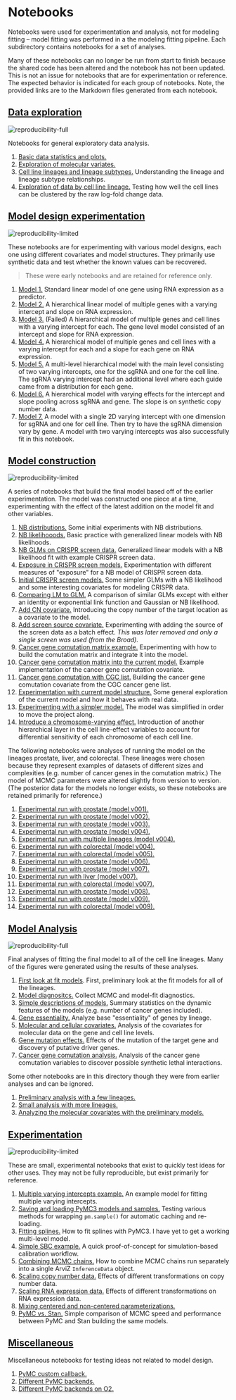 # Notebooks

Notebooks were used for experimentation and analysis, not for modeling fitting – model fitting was performed in a the modeling fitting pipeline.
Each subdirectory contains notebooks for a set of analyses.

Many of these notebooks can no longer be run from start to finish because the shared code has been altered and the notebook has not been updated.
This is not an issue for notebooks that are for experimentation or reference.
The expected behavior is indicated for each group of notebooks.
Note, the provided links are to the Markdown files generated from each notebook.

## [Data exploration](data-exploration)

![reproducibility-full](https://img.shields.io/badge/reproducibility-full-brightgreen.svg?style=flat)

Notebooks for general exploratory data analysis.

1. [Basic data statistics and plots.](data-exploration/001_001_basic-data-statistics-and-plots.md)
1. [Exploration of molecular variates.](data-exploration/001_005_molecular-covariates-eda.md)
1. [Cell line lineages and lineage subtypes.](data-exploration/001_020_lineage-exploration.md) Understanding the lineage and lineage subtype relationships.
1. [Exploration of data by cell line lineage.](data-exploration/005_100_lineage-data-exploration.md) Testing how well the cell lines can be clustered by the raw log-fold change data.

## [Model design experimentation](model_design_experimentation)

![reproducibility-limited](https://img.shields.io/badge/reproducibility-limited-orange.svg?style=flat)

These notebooks are for experimenting with various model designs, each one using different covariates and model structures.
They primarily use synthetic data and test whether the known values can be recovered.

> These were early notebooks and are retained for reference only.

1. [Model 1.](model_design_experimentation/005_005_model-experimentation-m1.md) Standard linear model of one gene using RNA expression as a predictor.
1. [Model 2.](model_design_experimentation/005_007_model-experimentation-m2.md) A hierarchical linear model of multiple genes with a varying intercept and slope on RNA expression.
1. [Model 3.](model_design_experimentation/005_009_model-experimentation-m3.md) (Failed) A hierarchical model of multiple genes and cell lines with a varying intercept for each. The gene level model consisted of an intercept and slope for RNA expression.
1. [Model 4.](model_design_experimentation/005_011_model-experimentation-m4.md) A hierarchical model of multiple genes and cell lines with a varying intercept for each and a slope for each gene on RNA expression.
1. [Model 5.](model_design_experimentation/005_013_model-experimentation-m5.md) A multi-level hierarchical model with the main level consisting of two varying intercepts, one for the sgRNA and one for the cell line. The sgRNA varying intercept had an additional level where each guide came from a distribution for each gene.
1. [Model 6.](model_design_experimentation/005_015_model-experimentation-m6.md) A hierarchical model with varying effects for the intercept and slope pooling across sgRNA and gene. The slope is on synthetic copy number data.
1. [Model 7.](model_design_experimentation/005_017_model-experimentation-m7.md) A model with a single 2D varying intercept with one dimension for sgRNA and one for cell line. Then try to have the sgRNA dimension vary by gene. A model with two varying intercepts was also successfully fit in this notebook.

## [Model construction](model-construction/)

![reproducibility-limited](https://img.shields.io/badge/reproducibility-limited-orange.svg?style=flat)

A series of notebooks that build the final model based off of the earlier experimentation.
The model was constructed one piece at a time, experimenting with the effect of the latest addition on the model fit and other variables.

1. [NB distributions.](model-construction/005_004_negative-binomial-distribution-experimentation.md) Some initial experiments with NB distributions.
1. [NB likelihooods.](model-construction/005_005_basic-experimentation.md) Basic practice with generalized linear models with NB likelihoods.
1. [NB GLMs on CRISPR screen data.](model-construction/005_010_simulation-nb-crispr.md) Generalized linear models with a NB likelihood fit with example CRISPR screen data.
1. [Exposure in CRISPR screen models.](model-construction/005_013_different-exposure-methods.md) Experimentation with different measures of "exposure" for a NB model of CRISPR screen data.
1. [Initial CRISPR screen models.](model-construction/005_015_simple-models-real-data.md) Some simpler GLMs with a NB likelihood and some interesting covariates for modeling CRISPR data.
1. [Comparing LM to GLM.](model-construction/005_020_compare-nb-to-normal.md) A comparison of similar GLMs except with either an identity or exponential link function and Gaussian or NB likelihood.
1. [Add CN covariate.](model-construction/010_005_adding-copy-number-covar.md) Introducing the copy number of the target location as a covariate to the model.
1. [Add screen source covariate.](model-construction/010_010_hnb-add-screen-and-intermediates.md) Experimenting with adding the source of the screen data as a batch effect. *This was later removed and only a single screen was used (from the Broad).*
1. [Cancer gene comutation matrix example.](model-construction/010_020_cancer-gene-matrix-covariate.md) Experimenting with how to build the comutation matrix and integrate it into the model.
1. [Cancer gene comutation matrix into the current model.](model-construction/010_022_cancer-gene-matrix-covariate_implementation.md) Example implementation of the cancer gene comutation covariate.
1. [Cancer gene comutation with CGC list.](model-construction/015_005_hnb-cgc-matrix-covariate_subsample.md) Building the cancer gene comutation covariate from the CGC cancer gene list.
1. [Experimentation with current model structure.](model-construction/020_single-lineage-model-testing.md) Some general exploration of the current model and how it behaves with real data.
1. [Experimenting with a simpler model.](model-construction/050_simplify-single-lineage-model.md) The model was simplified in order to move the project along.
1. [Introduce a chromosome-varying effect.](model-construction/055_chromosome-varying-effects.md) Introduction of another hierarchical layer in the cell line-effect variables to account for differential sensitivity of each chromosome of each cell line.

The following notebooks were analyses of running the model on the lineages prostate, liver, and colorectal.
These lineages were chosen because they represent examples of datasets of different sizes and complexities (e.g. number of cancer genes in the comutation matrix.)
The model of MCMC parameters were altered slightly from version to version.
(The posterior data for the models no longer exists, so these notebooks are retained primarily for reference.)

1. [Experimental run with prostate (model v001).](model-construction/022_single-lineage-prostate-inspection_001.md)
1. [Experimental run with prostate (model v002).](model-construction/023_single-lineage-prostate-inspection_002.md)
1. [Experimental run with prostate (model v003).](model-construction/024_single-lineage-prostate-inspection_003.md)
1. [Experimental run with prostate (model v004).](model-construction/025_single-lineage-prostate-inspection_004.md)
1. [Experimental run with multiple lineages (model v004).](model-construction/026_single-lineage-multiple-inspection_004.md)
1. [Experimental run with colorectal (model v004).](model-construction/027_single-lineage-colorectal-inspection_004.md)
1. [Experimental run with colorectal (model v005).](model-construction/028_single-lineage-colorectal-inspection_005.md)
1. [Experimental run with prostate (model v006).](model-construction/029_single-lineage-prostate-inspection_006.md)
1. [Experimental run with prostate (model v007).](model-construction/030_single-lineage-prostate-inspection_007.md)
1. [Experimental run with liver (model v007).](model-construction/031_single-lineage-liver-inspection_007.md)
1. [Experimental run with colorectal (model v007).](model-construction/032_single-lineage-colorectal-inspection_007.md)
1. [Experimental run with prostate (model v008).](model-construction/033_single-lineage-prostate-inspection_008.md)
1. [Experimental run with prostate (model v009).](model-construction/034_single-lineage-prostate-inspection_009.md)
1. [Experimental run with colorectal (model v009).](model-construction/035_single-lineage-colorectal-inspection_009.md)

## [Model Analysis](model-analysis)

![reproducibility-full](https://img.shields.io/badge/reproducibility-full-brightgreen.svg?style=flat)

Final analyses of fitting the final model to all of the cell line lineages.
Many of the figures were generated using the results of these analyses.

1. [First look at fit models](model-analysis/100_100_lineage-models-analysis.md). First, preliminary look at the fit models for all of the lineages.
1. [Model diagnositcs.](model-analysis/100_101_model-diagnostics.md) Collect MCMC and model-fit diagnostics.
1. [Simple descriptions of models.](model-analysis/100_102_model-descriptions.md) Summary statistics on the dynamic features of the models (e.g. number of cancer genes included).
1. [Gene essentiality.](model-analysis/100_105_essentiality-comparisons.md) Analyze base "essentiality" of genes by lineage.
1. [Molecular and cellular covariates.](model-analysis/100_106_molecular-cellular-covariates.md) Analysis of the covariates for molecular data on the gene and cell line levels.
1. [Gene mutation effects.](model-analysis/100_110_gene-mutation-effect.md) Effects of the mutation of the target gene and discovery of putative driver genes.
1. [Cancer gene comutation analysis.](model-analysis/100_120_cancer-gene-comut-analysis.md) Analysis of the cancer gene comutation variables to discover possible synthetic lethal interactions.

Some other notebooks are in this directory though they were from earlier analyses and can be ignored.

1. [Preliminary analysis with a few lineages.](model-anaysis/005_010_hierarchical-nb-analysis.md)
1. [Small analysis with more lineages.](model-analysis/005_015_brief-analysis-with-larger-data.md)
1. [Analyzing the molecular covariates with the preliminary models.](model-analysis/010_005_hnb-molecular-covs-largesubsample.md)


## [Experimentation](experimentation)

![reproducibility-limited](https://img.shields.io/badge/reproducibility-limited-orange.svg?style=flat)

These are small, experimental notebooks that exist to quickly test ideas for other uses.
They may not be fully reproducible, but exist primarily for reference.

1. [Multiple varying intercepts example.](experimentation/999_005_experimentation.md) An example model for fitting multiple varying intercepts.
1. [Saving and loading PyMC3 models and samples.](experimentation/999_010_saving-and-loading-models.md) Testing various methods for wrapping `pm.sample()` for automatic caching and re-loading.
1. [Fitting splines.](experimentation/999_015_splines-in-pymc3.md) How to fit splines with PyMC3. I have yet to get a working multi-level model.
1. [Simple SBC example.](999_020_simulation-based-calibration.md) A quick proof-of-concept for simulation-based calibration workflow.
1. [Combining MCMC chains.](999_025_combining-chains.md) How to combine MCMC chains run separately into a single ArviZ `InferenceData` object.
1. [Scaling copy number data.](999_030_scaling-copy-number.md) Effects of different transformations on copy number data.
1. [Scaling RNA expression data.](999_031_scaling-rna-expression.md) Effects of different transformations on RNA expression data.
1. [Mixing centered and non-centered parameterizations.](999_032_mixed-centered-parameterization-pymc3-model.md)
1. [PyMC vs. Stan.](experimentation/999_005_experimentation.md) Simple comparison of MCMC speed and performance between PyMC and Stan building the same models.

## [Miscellaneous](misc)

Miscellaneous notebooks for testing ideas not related to model design.

1. [PyMC custom callback.](misc/010_010_pymc3-callback-tracking.md)
1. [Different PyMC backends.](010_015_pymc-backends.md)
1. [Different PyMC backends on O2.](misc/010_015_pymc-backends_o2.md)
